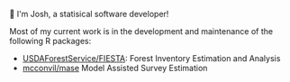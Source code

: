 🌱 I'm Josh, a statisical software developer!

Most of my current work is in the development and maintenance of the following R packages:
- [USDAForestService/FIESTA](https://github.com/USDAForestService/FIESTA): Forest Inventory Estimation and Analysis
- [mcconvil/mase](https://github,com/mcconvil/mase) Model Assisted Survey Estimation
<!--
**joshyam-k/joshyam-k** is a ✨ _special_ ✨ repository because its `README.md` (this file) appears on your GitHub profile.

Here are some ideas to get you started:

- 🔭 I’m currently working on ...
- 🌱 I’m currently learning ...
- 👯 I’m looking to collaborate on ...
- 🤔 I’m looking for help with ...
- 💬 Ask me about ...
- 📫 How to reach me: ...
- 😄 Pronouns: ...
- ⚡ Fun fact: ...
-->

